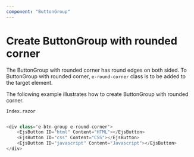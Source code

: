 ```yaml
---
component: "ButtonGroup"
---
```


# Create ButtonGroup with rounded corner

The ButtonGroup with rounded corner has round edges on both sided. To ButtonGroup with rounded corner, `e-round-corner` class is to be
added to the target element.

The following example illustrates how to create ButtonGroup with rounded corner.

`Index.razor`

```csharp

<div class='e-btn-group e-round-corner'>
    <EjsButton ID="html" Content="HTML"></EjsButton>
    <EjsButton ID="css" Content="CSS"></EjsButton>
    <EjsButton ID="javascript" Content="Javascript"></EjsButton>
</div>

  ```